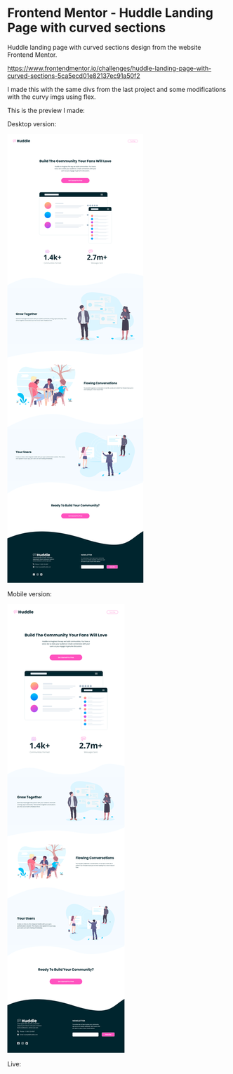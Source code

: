 # Frontend Mentor - Huddle Landing Page with curved sections 

Huddle landing page with curved sections design from the website Frontend Mentor.

https://www.frontendmentor.io/challenges/huddle-landing-page-with-curved-sections-5ca5ecd01e82137ec91a50f2

I made this with the same divs from the last project and some modifications with the curvy imgs using flex. 

This is the preview I made:

Desktop version:

![](FinishedPreview.png)

Mobile version:

![](FinishedPreview-Mobile.png)


Live: 
